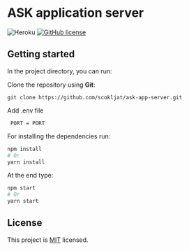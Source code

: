 # ASK application server

![Heroku](https://img.shields.io/badge/Heroku-430098?style=for-the-badge&logo=heroku&logoColor=white)
[![GitHub license](https://img.shields.io/badge/license-MIT-blue.svg)](https://github.com/scokljat/ask-app-server/blob/main/LICENSE)

## Getting started

In the project directory, you can run:

Clone the repository using **Git**:

```
git clone https://github.com/scokljat/ask-app-server.git
```
Add .env file

```
 PORT = PORT
```


For installing the dependencies run:

```bash
npm install
# Or
yarn install
```

At the end type:

```bash
npm start
# Or
yarn start
```

## License

This project is [MIT](https://github.com/scokljat/ask-app-server/blob/main/LICENSE) licensed.
